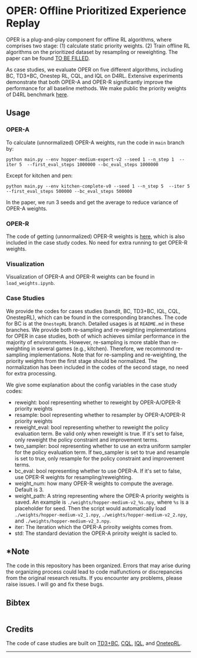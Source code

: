 # OPER: Offline Prioritized Experience Replay

OPER is a plug-and-play component for offline RL algorithms, where comprises two stage: (1) calculate static priority weights. (2) Train offline RL algorithms on the prioritized dataset by resampling or reweighting.
The paper can be found [TO BE FILLED](). 

As case studies, we evaluate OPER on five different algorithms, including BC, TD3+BC, Onestep RL, CQL, and IQL on D4RL. Extensive experiments demonstrate that both OPER-A and OPER-R significantly improve the performance for all baseline methods.
We make public the priority weights of D4RL benchmark [here](https://drive.google.com/drive/folders/1QybIPy90nSrIIQbZrWBuPfoXMeIs1jCS?usp=sharing). 


## Usage

### OPER-A
To calculate (unnormalized) OPER-A weights, run the code in `main` branch by:
```
python main.py --env hopper-medium-expert-v2 --seed 1 --n_step 1  --iter 5  --first_eval_steps 1000000 --bc_eval_steps 1000000 
```
Except for kitchen and pen:
```
python main.py --env kitchen-complete-v0 --seed 1 --n_step 5  --iter 5  --first_eval_steps 500000 --bc_eval_steps 500000 
```
In the paper, we run 3 seeds and get the average to reduce variance of OPER-A weights. 

### OPER-R
The code of getting (unnormalized) OPER-R weights is [here](https://github.com/yueyang130/TD3_BC/blob/9285f1c0ce95cc5e2b8c4eb52fccccb6c7b523bd/utils.py#L174), which is also included in the case study codes. No need for extra running to get OPER-R weights.

### Visualization 
Visualization of OPER-A and OPER-R weights can be found in `load_weights.ipynb`. 

### Case Studies
We provide the codes for cases studies (bandit, BC, TD3+BC, IQL, CQL, OnestepRL), which can be found in the corresponding branches. The code for BC is at the `OnestepRL` branch. Detailed usages is at `README.md` in these branches. 
We provide both re-sampling and re-weighting implementations for OPER in case studies, both of which achieves similar performance in the majority of environments. However, re-sampling is more stable than re-weighting in several games (e.g., kitchen). Therefore, we recommond  re-sampling implementations.
Note that for re-sampling and re-weighting, the priority weights from the first stage should be normalized. The normalization has been included in the codes of the second stage, no need for extra processing.

We give some explanation about the config variables in the case study codes:
- reweight: bool representing whether to reweight by OPER-A/OPER-R priority weights
- resample: bool representing whether to resampler by OPER-A/OPER-R priority weights
- reweight_eval: bool representing whether to reweight the policy evaluation term. Be valid only when reweight is true. If it's set to false, only reweight the policy constraint and improvement terms.
- two_sampler: bool representing whether to use an extra uniform sampler for the policy evaluation term. If two_sampler is set to true and resample is set to true, only resample for the policy constraint and improvement terms.
- bc_eval: bool representing whether to use OPER-A. If it's set to false, use OPER-R weights for resampling/reweighting.
- weight_num: how many OPER-R weights to compute the average. Default is 3.
- weight_path: A string representing where the OPER-A priority weights is saved. An example is `./weights/hopper-medium-v2_%s.npy`, where `%s` is a placeholder for seed. Then the script would automatically load `./weights/hopper-medium-v2_1.npy`, `./weights/hopper-medium-v2_2.npy`, and `./weights/hopper-medium-v2_3.npy`.
- iter: The iteration which the OPER-A priroity weights comes from.
- std: The standard deviation the OPER-A priroity weight is sacled to.


## *Note
The code in this repository has been organized. Errors that may arise during the organizing process could lead to code malfunctions or discrepancies from the original research results. If you encounter any problems, please raise issues. I will go and fix these bugs.


## Bibtex

```

```

## Credits
The code of case studies are built on [TD3+BC](https://github.com/sfujim/TD3_BC), [CQL](https://github.com/young-geng/JaxCQL), [IQL](https://github.com/ikostrikov/implicit_q_learning), and [OnetepRL](https://github.com/davidbrandfonbrener/onestep-rl).


---

